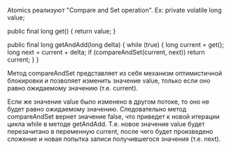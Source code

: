 Atomics реализуют "Compare and Set operation".
Ex:
private volatile long value;

public final long get() {
    return value;
}

public final long getAndAdd(long delta) {
    while (true) {
        long current = get();
        long next = current + delta;
        if (compareAndSet(current, next))
            return current;
    }
}

Метод compareAndSet представляет из себя механизм оптимистичной блокировки и позволяет изменить значение value, только если оно равно ожидаемому значению (т.е. current).

Если же значение value было изменено в другом потоке, то оно не будет равно ожидаемому значению. Следовательно метод compareAndSet вернет значение false, что приведет к новой итерации цикла while в методе getAndAdd. Т.е. новое значение value будет перезачитано в переменную current, после чего будет произведено сложение и новая попытка записи получившегося значения (т.е. next).
